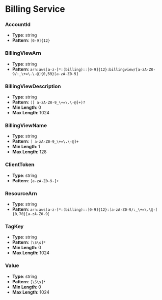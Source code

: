 # Billing Service

### AccountId
- **Type**: string
- **Pattern**: `[0-9]{12}`

### BillingViewArn
- **Type**: string
- **Pattern**: `arn:aws[a-z-]*:(billing)::[0-9]{12}:billingview/[a-zA-Z0-9/:_\+=\.\-@]{0,59}[a-zA-Z0-9]`

### BillingViewDescription
- **Type**: string
- **Pattern**: `([ a-zA-Z0-9_\+=\.\-@]+)?`
- **Min Length**: 0
- **Max Length**: 1024

### BillingViewName
- **Type**: string
- **Pattern**: `[ a-zA-Z0-9_\+=\.\-@]+`
- **Min Length**: 1
- **Max Length**: 128

### ClientToken
- **Type**: string
- **Pattern**: `[a-zA-Z0-9-]+`

### ResourceArn
- **Type**: string
- **Pattern**: `arn:aws[a-z-]*:(billing)::[0-9]{12}:[a-zA-Z0-9/:_\+=\.\@-]{0,70}[a-zA-Z0-9]`

### TagKey
- **Type**: string
- **Pattern**: `[\S\s]*`
- **Min Length**: 0
- **Max Length**: 1024

### Value
- **Type**: string
- **Pattern**: `[\S\s]*`
- **Min Length**: 0
- **Max Length**: 1024


